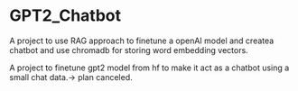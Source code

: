 # GPT2_Chatbot


A project to use RAG approach to finetune a openAI model and createa chatbot and use chromadb for storing word embedding vectors.

A project to finetune gpt2 model from hf to make it act as a chatbot using a small chat data.-> plan canceled.
